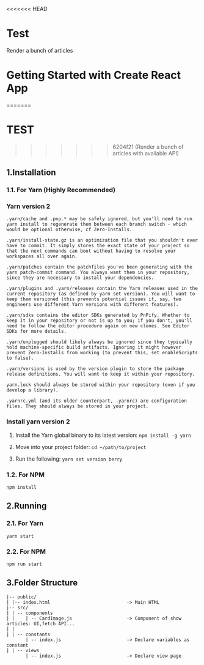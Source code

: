 <<<<<<< HEAD
# Test
Render a bunch of articles

# Getting Started with Create React App
=======
# TEST
>>>>>>> 6204f21 (Render a bunch of articles with available API)

## 1.Installation

### 1.1. For Yarn (Highly Recommended)

### Yarn version 2

```
.yarn/cache and .pnp.* may be safely ignored, but you'll need to run yarn install to regenerate them between each branch switch - which would be optional otherwise, cf Zero-Installs.

.yarn/install-state.gz is an optimization file that you shouldn't ever have to commit. It simply stores the exact state of your project so that the next commands can boot without having to resolve your workspaces all over again.

.yarn/patches contain the patchfiles you've been generating with the yarn patch-commit command. You always want them in your repository, since they are necessary to install your dependencies.

.yarn/plugins and .yarn/releases contain the Yarn releases used in the current repository (as defined by yarn set version). You will want to keep them versioned (this prevents potential issues if, say, two engineers use different Yarn versions with different features).

.yarn/sdks contains the editor SDKs generated by PnPify. Whether to keep it in your repository or not is up to you; if you don't, you'll need to follow the editor procedure again on new clones. See Editor SDKs for more details.

.yarn/unplugged should likely always be ignored since they typically hold machine-specific build artifacts. Ignoring it might however prevent Zero-Installs from working (to prevent this, set enableScripts to false).

.yarn/versions is used by the version plugin to store the package release definitions. You will want to keep it within your repository.

yarn.lock should always be stored within your repository (even if you develop a library).

.yarnrc.yml (and its older counterpart, .yarnrc) are configuration files. They should always be stored in your project.
```

### Install yarn version 2

1. Install the Yarn global binary to its latest version:
   `npm install -g yarn`

2. Move into your project folder:
   `cd ~/path/to/project`

3. Run the following:
   `yarn set version berry`

### 1.2. For NPM

`npm install`

## 2.Running

### 2.1. For Yarn

`yarn start`

### 2.2. For NPM

`npm run start`

## 3.Folder Structure

```
|-- public/
| |-- index.html                            -> Main HTML
|-- src/
| | -- components                              
| |    | -- CardImage.js                    -> Component of show articles: UI,fetch API...  
| |  
| | -- constants
       | -- index.js                        -> Declare variables as constant 
| | -- views 
       | -- index.js                        -> Declare view page   
```
